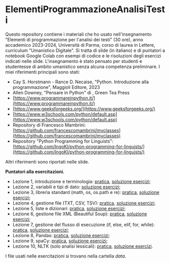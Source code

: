 # ElementiProgrammazioneAnalisiTesti
Questo repository contiene i materiali che ho usato nell'insegnamento "Elementi di programmazione per l'analisi dei testi" (30 ore), anno accademico 2023-2024, Università di Parma, corso di laurea in Lettere, curriculum "Umanistico Digitale". Si tratta di slide (in italiano) e di puntatori a notebook Google Colab con esempi di codice e le risoluzioni degli esercizi indicati nelle slide. L'insegnamento è stato pensato per studenti e studentesse di ambito umanistico senza alcuna competenza preliminare. I miei riferimenti principali sono stati:
- Cay S. Horstmann - Rance D. Necaise, "Python. Introduzione alla programmazione", Maggioli Editore, 2023
- Allen Downey, "Pensare in Python" di , Green Tea Press
- [https://www.programmareinpython.it/](https://www.programmareinpython.it/)
- [https://www.geeksforgeeks.org/](https://www.geeksforgeeks.org/)
- [https://www.w3schools.com/python/default.asp](https://www.w3schools.com/python/default.asp)
- Repository di Francesco Mambrini: [https://github.com/francescomambrini/myclasses](https://github.com/francescomambrini/myclasses)
- Repository "Python Programming for Linguists": [https://github.com/IngoKl/python-programming-for-linguists/](https://github.com/IngoKl/python-programming-for-linguists/)

Altri riferimenti sono riportati nelle slide.

**Puntatori alla esercitazioni.**
- Lezione 1, introduzione e terminologia: [pratica](https://colab.research.google.com/drive/1DFJSuo2mRwXG-TP_c26oQAyk7xn3Gttb?usp=sharing), [soluzione esercizi](https://colab.research.google.com/drive/1lsYRxlWNXVIDuDHBM4QEZX1nXsof3PNY?usp=sharing);
- Lezione 2, variabili e tipi di dato: [soluzione esercizi](https://colab.research.google.com/drive/1COPkr0KtaRpFQxrnrsJ_G4h1VL48ZSa5?usp=sharing);
- Lezione 3, libreria standard (math, os, os.path e re): [pratica](https://colab.research.google.com/drive/1IGgcV2QDp2S320uYCtHFDJ06TCT7a2x7?usp=sharing), [soluzione esercizi](https://colab.research.google.com/drive/1s7YXYhxc6ICwU_d1TJd-5Eih0K0DLwfA?usp=sharing);
- Lezione 4, gestione file (TXT, CSV, TSV): [pratica](https://colab.research.google.com/drive/10kj-PUveBLXQh7Npyecjz_BfTLxvOua9?usp=sharing), [soluzione esercizi](https://colab.research.google.com/drive/1zGR7mjS_zfoEflQrwi-XM8WTQ2puUn2L?usp=sharing);
- Lezione 5, liste e dizionari: [pratica](https://colab.research.google.com/drive/1pg9yIe8uDjsntYOICCAtWWn9j2ITMdwr?usp=sharing), [soluzione esercizi](https://colab.research.google.com/drive/13id3qGI--WkrS8PTuyWTbdofe0uqsWLK?usp=sharing);
- Lezione 6, gestione file XML (Beautiful Soup): [pratica](https://colab.research.google.com/drive/1WEKmMg0un20vfp29Qu94p40tHNrgnLL6?usp=sharing), [soluzione esercizi](https://colab.research.google.com/drive/1ZGTZVigp7T-2ckw4AA6Vb6o1rHzGkuPF?usp=sharing);
- Lezione 7, gestione del flusso di esecuzione (if, else, elif, for, while): [pratica](https://colab.research.google.com/drive/1iAi80XZ1dfwyORRqsmDiPlKVYJ3tzQa2?usp=sharing), [soluzione esercizi](https://colab.research.google.com/drive/1v0gh9M_K_z8ugaE498qPVNUb6rRCHUYt?usp=sharing);
- Lezione 8, Pandas: [pratica](https://colab.research.google.com/drive/1u9uPLjqz9PvATfdQBXMbXEliT39koupn?usp=sharing), [soluzione esercizi](https://colab.research.google.com/drive/1cYsekw6eDluz10AWniMe2kLrFgDBQQNE?usp=sharing);
- Lezione 9, spaCy: [pratica](https://colab.research.google.com/drive/1z-5GgFy0gTkBOGzypEK3Fqo5Qpt62Rf4?usp=sharing), [soluzione esercizi](https://colab.research.google.com/drive/1RyCO-ZvBzPwxZGpSLfie8XfesCWIO2aA?usp=sharing);
- Lezione 10, NLTK (solo analisi lessicali): [pratica](https://colab.research.google.com/drive/1fGu-EALK2I_Y6zawp4LobKski_RziE2Q?usp=sharing), [soluzione esercizi](https://colab.research.google.com/drive/1BgdJqydBjf229NWaU4ru5lGx_4C8-PEp?usp=sharing).

I file usati nelle esercitazioni si trovano nella cartella *data*.
